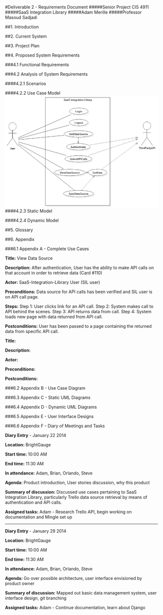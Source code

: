 #Deliverable 2 - Requirements Document
#####Senior Project CIS 4911
#####SaaS Integration Library
#####Adam Merille
#####Professor Masoud Sadjadi

##1. Introduction

##2. Current System

##3. Project Plan

##4. Proposed System Requirements

###4.1 Functional Requirements

###4.2 Analysis of System Requirements

####4.2.1 Scenarios

####4.2.2 Use Case Model
![Image of Use Case Diagram](images/UseCaseDiagram.jpg?raw=true)
####4.2.3 Static Model

####4.2.4 Dynamic Model
	
##5. Glossary

##6. Appendix

###6.1 Appendix A - Complete Use Cases	

**Title:** View Data Source

**Description:** After authentication, User has the ability to make API calls on that account in order to retrieve data (Card #110)

**Actor:** SaaS-Integration-Library User (SIL user)

**Preconditions:** Data source for API calls has been verified and SIL user is on API call page.

**Steps:** 
Step 1: User clicks link for an API call.
Step 2: System makes call to API behind the scenes.
Step 3: API returns data from call.
Step 4: System loads new page with data returned from API call.

**Postconditions:** User has been passed to a page containing the returned data from specific API call.


**Title:**

**Description:** 

**Actor:**

**Preconditions:**

**Postconditions:**


###6.2 Appendix B - Use Case Diagram

###6.3 Appendix C - Static UML Diagrams

###6.4 Appendix D - Dynamic UML Diagrams

###6.5 Appendix E - User Interface Designs

###6.6 Appendix F - Diary of Meetings and Tasks
	
**Diary Entry** - January 22 2014

**Location:** BrightGauge

**Start time:** 10:00 AM

**End time:** 11:30 AM

**In attendance:** Adam, Brian, Orlando, Steve

**Agenda:** Product introduction, User stories discussion, why this product

**Summary of discussion:** Discussed use cases pertaining to SaaS Integration Library, particularly Trello data source retrieval by means of authentication and API calls.

**Assigned tasks:** Adam - Research Trello API, begin working on documentation and Mingle set up
____


**Diary Entry** - January 29 2014

**Location:** BrightGauge

**Start time:** 10:00 AM

**End time:** 11:30 AM

**In attendance:** Adam, Brian, Orlando, Steve

**Agenda:** Go over possible architecture, user interface envisioned by product owner

**Summary of discussion:** Mapped out basic data management system, user interface design, git branching

**Assigned tasks:** Adam - Continue documentation, learn about Django		
